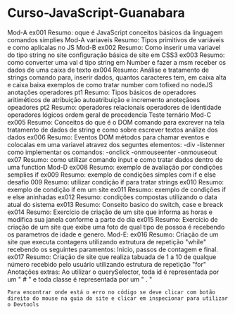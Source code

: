 # Curso-JavaScript-Guanabara

Mod-A ex001
        Resumo:
            oque é JavaScript
            conceitos básicos da linguagem
            comandos simplies
Mod-A variaveis
        Resumo:
            Tipos primitivos de variáveis e como aplicalas no JS
Mod-B ex002
        Resumo:
            Como inserir uma variavel do tipo string no site
            configuração básica de site em CSS3
    ex003
        Resumo:
            como converter uma val d tipo string em Number e fazer a msm receber os dados de    uma caixa de texto
    ex004
        Resumo:
            Análise e tratamento de strings
            comando para, inserir dados, quantos caracteres tem, em caixa alta e caixa  baixa
            exemplos de como tratar number com  tofixed no nodeJS
    anotações operadores pt1
        Resumo:
            Tipos básicos de operadores
            aritiméticos de atribuição
            autoatribuição e incremento
    anoteçãoes opeadores pt2
        Resumo:
            operadores relacionais
            operadores de identidade
            operadores lógicos
            ordem geral de precedencia
            Teste ternário
Mod-C
    ex005
        Resumo:
            Conceitos do que é o DOM
            comando para excrever na tela
            tratamento de dados de string
            e como sobre escrever textos
            análize dos dados
    ex006
        Resumo:
            Eventos DOM
            métodos para chamar eventos e colocalas em uma variavel atravez dos seguntes elementos:
            -div
            -listenner
            como implementar os comandos:
            -onclick
            -onmouseenter
            -onmouseout
    ex07
        Resumo:
            como utilizar comando input e como tratar dados dentro de uma function
Mod-D
    ex008
        Resumo:
            exemplo de avaliação por condições semplies
            if
    ex009
        Resumo:
            exemplo de condições simples com if e else
    desafio 009
        Resumo:
        utilizar condição if para tratar strings
    ex010
        Resumo:
            exemplo de condição if em um site
    ex011
        Resumo:
            exemplo de condições if e else aninhadas
    ex012
        Resumo:
            condições compostas utilizando o data atual do sistema
    ex013
        Resumo:
            Conseito basico do switch, case e breack
    ex014
        Resumo:
            Exercício de criação de um site que informa as horas e modifica sua janela conforme a parte do dia
    ex015
        Resumo:
            Exercício de criação de um site que exibe uma foto de qual tipo de possoa é recebendo os parametros de idade e genero.
Mod-E:
    ex016
        Resumo:
            Criação de um site que executa contagens utilizando extrutura de repetição "while" recebendo os seguintes paramentos:
            Inicio, passos de contagem e final.
    ex017
        Resumo:
            Criação de site que realiza tabuada de 1 a 10 de qualque número recebido pelo usuário utilizando estrutura de repetição "for"
Anotações extras:
    Ao utilizar o querySelector, toda id é representada por um " # " e toda classe é representada por um " . "

    Para encontrar onde está o erro no código se deve clicar com botão direito do mouse na guia do site e clicar em inspecionar para utilizar o Devtools
